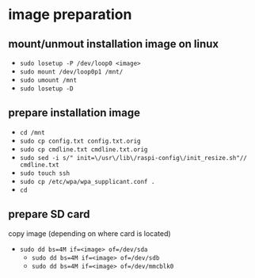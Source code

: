 


# image preparation
## mount/unmout installation image on linux
 - `sudo losetup -P /dev/loop0 <image>`
 - `sudo mount /dev/loop0p1 /mnt/`
 - `sudo umount /mnt`
 - `sudo losetup -D`
## prepare installation image
 - `cd /mnt`
 - `sudo cp config.txt config.txt.orig`
 - `sudo cp cmdline.txt cmdline.txt.orig`
 - `sudo sed -i s/" init=\/usr\/lib\/raspi-config\/init_resize.sh"// cmdline.txt`                                                    
 - `sudo touch ssh`
 - `sudo cp /etc/wpa/wpa_supplicant.conf .`
 - `cd`

## prepare SD card
 copy image (depending on where card is located)
- `sudo dd bs=4M if=<image> of=/dev/sda`
 	- `sudo dd bs=4M if=<image> of=/dev/sdb`
	- `sudo dd bs=4M if=<image> of=/dev/mmcblk0`
<!--stackedit_data:
eyJoaXN0b3J5IjpbMjExNzgyMTgyMV19
-->